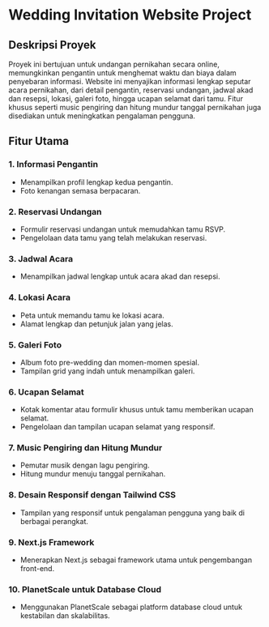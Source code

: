 # Wedding Invitation Website Project

## Deskripsi Proyek

Proyek ini bertujuan untuk undangan pernikahan secara online, memungkinkan pengantin untuk menghemat waktu dan biaya dalam penyebaran informasi. Website ini menyajikan informasi lengkap seputar acara pernikahan, dari detail pengantin, reservasi undangan, jadwal akad dan resepsi, lokasi, galeri foto, hingga ucapan selamat dari tamu. Fitur khusus seperti music pengiring dan hitung mundur tanggal pernikahan juga disediakan untuk meningkatkan pengalaman pengguna.

## Fitur Utama

### 1. **Informasi Pengantin**

   - Menampilkan profil lengkap kedua pengantin.
   - Foto kenangan semasa berpacaran.

### 2. **Reservasi Undangan**

   - Formulir reservasi undangan untuk memudahkan tamu RSVP.
   - Pengelolaan data tamu yang telah melakukan reservasi.

### 3. **Jadwal Acara**

   - Menampilkan jadwal lengkap untuk acara akad dan resepsi.

### 4. **Lokasi Acara**

   - Peta untuk memandu tamu ke lokasi acara.
   - Alamat lengkap dan petunjuk jalan yang jelas.

### 5. **Galeri Foto**

   - Album foto pre-wedding dan momen-momen spesial.
   - Tampilan grid yang indah untuk menampilkan galeri.

### 6. **Ucapan Selamat**

   - Kotak komentar atau formulir khusus untuk tamu memberikan ucapan selamat.
   - Pengelolaan dan tampilan ucapan selamat yang responsif.

### 7. **Music Pengiring dan Hitung Mundur**

   - Pemutar musik dengan lagu pengiring.
   - Hitung mundur menuju tanggal pernikahan.

### 8. **Desain Responsif dengan Tailwind CSS**

   - Tampilan yang responsif untuk pengalaman pengguna yang baik di berbagai perangkat.

### 9. **Next.js Framework**

   - Menerapkan Next.js sebagai framework utama untuk pengembangan front-end.

### 10. **PlanetScale untuk Database Cloud**

   - Menggunakan PlanetScale sebagai platform database cloud untuk kestabilan dan skalabilitas.
